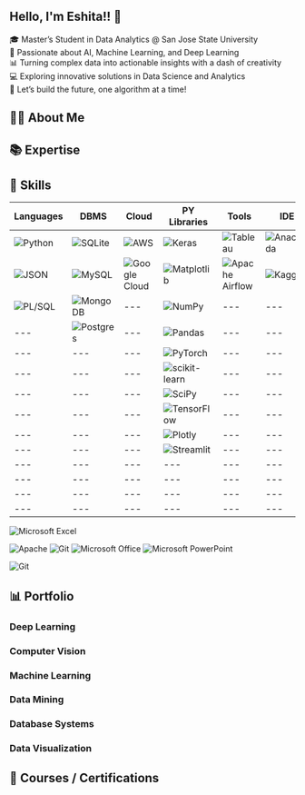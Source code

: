 
## Hello, I'm Eshita!! 👋 

🎓 Master’s Student in Data Analytics @ San Jose State University \
🤖 Passionate about AI, Machine Learning, and Deep Learning \
📊 Turning complex data into actionable insights with a dash of creativity \
💻 Exploring innovative solutions in Data Science and Analytics \
🌟 Let’s build the future, one algorithm at a time!

## 👩‍💻 About Me

## 📚 Expertise

## 🎯 Skills

| Languages  | DBMS | Cloud | PY Libraries | Tools | IDE |
| --- | --- | --- | --- | --- | --- |
| ![Python](https://img.shields.io/badge/python-3670A0?style=for-the-badge&logo=python&logoColor=ffdd54)  | ![SQLite](https://img.shields.io/badge/sqlite-%2307405e.svg?style=for-the-badge&logo=sqlite&logoColor=white)  | ![AWS](https://img.shields.io/badge/AWS-%23FF9900.svg?style=for-the-badge&logo=amazon-aws&logoColor=white)  | ![Keras](https://img.shields.io/badge/Keras-%23D00000.svg?style=for-the-badge&logo=Keras&logoColor=white)  | ![Tableau](https://img.shields.io/badge/Tableau-E97627?style=for-the-badge&logo=Tableau&logoColor=white) | ![Anaconda](https://img.shields.io/badge/Anaconda-%2344A833.svg?style=for-the-badge&logo=anaconda&logoColor=white) |
| ![JSON](https://img.shields.io/badge/json-5E5C5C?style=for-the-badge&logo=json&logoColor=white) | ![MySQL](https://img.shields.io/badge/mysql-%2300f.svg?style=for-the-badge&logo=mysql&logoColor=white) | ![Google Cloud](https://img.shields.io/badge/GoogleCloud-%234285F4.svg?style=for-the-badge&logo=google-cloud&logoColor=white) | ![Matplotlib](https://img.shields.io/badge/Matplotlib-%23ffffff.svg?style=for-the-badge&logo=Matplotlib&logoColor=black) | ![Apache Airflow](https://img.shields.io/badge/Apache%20Airflow-017CEE?style=for-the-badge&logo=Apache%20Airflow&logoColor=white) | ![Kaggle](https://img.shields.io/badge/Kaggle-20BEFF?style=for-the-badge&logo=Kaggle&logoColor=white) |
| ![PL/SQL](https://img.shields.io/badge/PLSQL-F80000?style=for-the-badge&logo=oracle&logoColor=black) | ![MongoDB](https://img.shields.io/badge/MongoDB-%234ea94b.svg?style=for-the-badge&logo=mongodb&logoColor=white) | --- | ![NumPy](https://img.shields.io/badge/numpy-%23013243.svg?style=for-the-badge&logo=numpy&logoColor=white) |--- | --- |
| --- | ![Postgres](https://img.shields.io/badge/postgres-%23316192.svg?style=for-the-badge&logo=postgresql&logoColor=white) | --- | ![Pandas](https://img.shields.io/badge/pandas-%23150458.svg?style=for-the-badge&logo=pandas&logoColor=white) |--- | --- |
| --- | --- | --- | ![PyTorch](https://img.shields.io/badge/PyTorch-%23EE4C2C.svg?style=for-the-badge&logo=PyTorch&logoColor=white) |--- | --- |
| --- | --- | --- | ![scikit-learn](https://img.shields.io/badge/scikit--learn-%23F7931E.svg?style=for-the-badge&logo=scikit-learn&logoColor=white)  |--- | --- |
| --- | --- | --- | ![SciPy](https://img.shields.io/badge/SciPy-%230C55A5.svg?style=for-the-badge&logo=scipy&logoColor=%white) |--- | --- |
| --- | --- | --- | ![TensorFlow](https://img.shields.io/badge/TensorFlow-%23FF6F00.svg?style=for-the-badge&logo=TensorFlow&logoColor=white) |--- | --- |
| --- | --- | --- | ![Plotly](https://img.shields.io/badge/Plotly-%233F4F75.svg?style=for-the-badge&logo=plotly&logoColor=white) |--- | --- |
| --- | --- | --- | ![Streamlit](https://img.shields.io/badge/Streamlit-FF4B4B?style=for-the-badge&logo=Streamlit&logoColor=white) |--- | --- |
| --- | --- | --- | --- |--- | --- |
| --- | --- | --- | --- |--- | --- |
| --- | --- | --- | --- |--- | --- |
| --- | --- | --- | --- |--- | --- |














![Microsoft Excel](https://img.shields.io/badge/Microsoft_Excel-217346?style=for-the-badge&logo=microsoft-excel&logoColor=white)

![Apache](https://img.shields.io/badge/apache-%23D42029.svg?style=for-the-badge&logo=apache&logoColor=white) 
![Git](https://img.shields.io/badge/git-%23F05033.svg?style=for-the-badge&logo=git&logoColor=white)
![Microsoft Office](https://img.shields.io/badge/Microsoft_Office-D83B01?style=for-the-badge&logo=microsoft-office&logoColor=white)
![Microsoft PowerPoint](https://img.shields.io/badge/Microsoft_PowerPoint-B7472A?style=for-the-badge&logo=microsoft-powerpoint&logoColor=white)



![Git](https://img.shields.io/badge/git-%23F05033.svg?style=for-the-badge&logo=git&logoColor=white)





## 📊 Portfolio
### Deep Learning
### Computer Vision
### Machine Learning
### Data Mining
### Database Systems
### Data Visualization

## 🏅 Courses / Certifications



<!--
**eshita1991/eshita1991** is a ✨ _special_ ✨ repository because its `README.md` (this file) appears on your GitHub profile.

Here are some ideas to get you started:

- 🔭 I’m currently working on ...
- 🌱 I’m currently learning ...
- 👯 I’m looking to collaborate on ...
- 🤔 I’m looking for help with ...
- 💬 Ask me about ...
- 📫 How to reach me: ...
- 😄 Pronouns: ...
- ⚡ Fun fact: ...
-->
